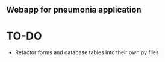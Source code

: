 ## Webapp for pneumonia application

# TO-DO
- Refactor forms and database tables into their own py files

